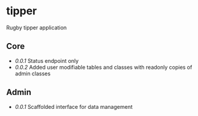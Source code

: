 # tipper
Rugby tipper application

## Core

* _0.0.1_ Status endpoint only
* _0.0.2_ Added user modifiable tables and classes with readonly copies of admin classes 

## Admin
* _0.0.1_ Scaffolded interface for data management 

